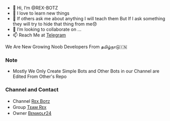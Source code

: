 - 👋 Hi, I’m @REX-BOTZ
- 👀 I love to learn new things
- 🌱 If others ask me about anything I will teach them But If I ask something they will try to hide that      thing from me😞 
- 💞️ I’m looking to collaborate on ...
- 📫 Reach Me at [Telegram](https://telegram.me/gm_2005)

<!---
REX-BOTZ/REX-BOTZ is a ✨ special ✨ repository because its `README.md` (this file) appears on your GitHub profile.
You can click the Preview link to take a look at your changes.
--->

We Are New Growing Noob Developers From தமிழ்நாடு🇮🇳
### Note
- Mostly We Only Create Simple Bots and Other Bots in our Channel are Edited From Other's Repo
### Channel and Contact
- Channel [Rᴇx Bᴏᴛᴢ](telegram.me/gm_2005)
- Group   [Tᴇᴀᴍ Rᴇx](telegram.me/gm_2005)
- Owner   [Bᴇɴᴡᴏʟғ24](telegram.me/gm_2005)
